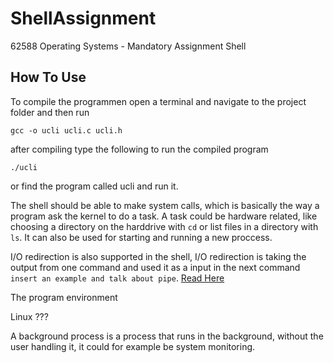 # ShellAssignment

62588 Operating Systems - Mandatory Assignment Shell

## How To Use

To compile the programmen open a terminal and navigate to the project folder and then run

```
gcc -o ucli ucli.c ucli.h
```

after compiling type the following to run the compiled program

```
./ucli
```

or find the program called ucli and run it.


The shell should be able to make system calls, which is basically the way a program ask the kernel to do a task. A task could be hardware related, like choosing a directory on the harddrive with `cd` or list files in a directory with `ls`. It can also be used for starting and running a new proccess.

I/O redirection is also supported in the shell, I/O redirection is taking the output from one command and used it as a input in the next command `insert an example and talk about pipe`. [Read Here](https://unix.stackexchange.com/tags/io-redirection/info)

The program environment

Linux ???

A background process is a process that runs in the background, without the user handling it, it could for example be system monitoring. 